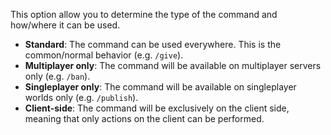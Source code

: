 This option allow you to determine the type of the command and how/where it can be used.

* **Standard**: The command can be used everywhere. This is the common/normal behavior (e.g. `/give`).
* **Multiplayer only**: The command will be available on multiplayer servers only (e.g. `/ban`).
* **Singleplayer only**: The command will be available on singleplayer worlds only (e.g. `/publish`).
* **Client-side**: The command will be exclusively on the client side, meaning that only actions on the client can be performed.